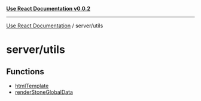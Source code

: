[**Use React Documentation v0.0.2**](../../README.md)

***

[Use React Documentation](../../modules.md) / server/utils

# server/utils

## Functions

- [htmlTemplate](functions/htmlTemplate.md)
- [renderStoneGlobalData](functions/renderStoneGlobalData.md)

